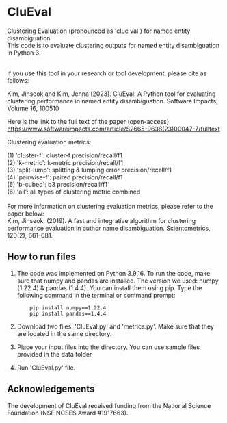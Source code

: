 # CluEval
Clustering Evaluation (pronounced as 'clue val') for named entity disambiguation  <br />
This code is to evaluate clustering outputs for named entity disambiguation in Python 3. <br />
<br />

If you use this tool in your research or tool development, please cite as follows:

Kim, Jinseok and Kim, Jenna (2023). CluEval: A Python tool for evaluating clustering performance in named entity disambiguation. Software Impacts, Volume 16, 100510

Here is the link to the full text of the paper (open-access)
https://www.softwareimpacts.com/article/S2665-9638(23)00047-7/fulltext

Clustering evaluation metrics: <br/>

(1) 'cluster-f': cluster-f precision/recall/f1 <br />
(2) 'k-metric': k-metric precision/recall/f1 <br />
(3) 'split-lump': splitting & lumping error precision/recall/f1 <br />
(4) 'pairwise-f': paired precision/recall/f1 <br />
(5) 'b-cubed': b3 precision/recall/f1 <br />
(6) 'all': all types of clustering metric combined <br />
<br />
For more information on clustering evaluation metrics, please refer to the paper below: <br />
Kim, Jinseok. (2019). A fast and integrative algorithm for clustering performance evaluation
    in author name disambiguation. Scientometrics, 120(2), 661-681. 
<br />    
## How to run files
1. The code was implemented on Python 3.9.16. To run the code, make sure that numpy and pandas are installed. The version we used: numpy (1.22.4) & pandas (1.4.4). You can install them using pip. Type the following command in the terminal or command prompt:

           pip install numpy==1.22.4  
           pip install pandas==1.4.4

2. Download two files: 'CluEval.py' and 'metrics.py'. Make sure that they are located in the same directory. <br />
3. Place your input files into the directory. You can use sample files provided in the data folder <br/> 
4. Run 'CluEval.py' file. <br />

## Acknowledgements
The development of CluEval received funding from the National Science Foundation (NSF NCSES Award #1917663).
